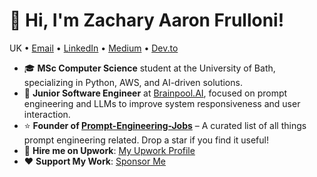 # 👋 Hi, I'm Zachary Aaron Frulloni!

UK • [Email](mailto:zfrulloni@gmail.com) • [LinkedIn](https://linkedin.com/in/zacfrulloni) • [Medium](https://medium.com/@zacfrull) • [Dev.to](https://dev.to/zacfrulloni)

- 🎓 **MSc Computer Science** student at the University of Bath, specializing in Python, AWS, and AI-driven solutions.
- 🚀 **Junior Software Engineer** at [Brainpool.AI](https://brainpool.ai), focused on prompt engineering and LLMs to improve system responsiveness and user interaction.
- ⭐ **Founder of [Prompt-Engineering-Jobs](https://github.com/zacfrulloni/Prompt-Engineering-Jobs)** – A curated list of all things prompt engineering related. Drop a star if you find it useful!
- 💼 **Hire me on Upwork**: [My Upwork Profile](https://www.upwork.com/freelancers/~018de490e51ad77fc1)
- ❤️ **Support My Work**: [Sponsor Me](https://github.com/sponsors/zacfrulloni)
